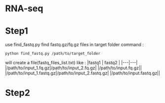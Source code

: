 # RNA-seq
# Step1 
  use find_fastq.py find fastq.gz/fq.gz files in target folder
  command : 
  ```
  python find_fastq.py /path/to/target_folder
  ```
will create a file(fastq_files_list.txt) like :
|fastq1 | fastq2 |
|---|---|
|/path/to/input_1.fq.gz|/path/to/input_2.fq.gz|
|/path/to/input.fq.gz||
|/path/to/input_1.fastq.gz|/path/to/input_2.fastq.gz|
|/path/to/input.fastq.gz||
# Step2
